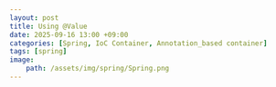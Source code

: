 ```yaml
---
layout: post
title: Using @Value
date: 2025-09-16 13:00 +09:00
categories: [Spring, IoC Container, Annotation_based container]
tags: [spring]
image:
    path: /assets/img/spring/Spring.png
---
```


